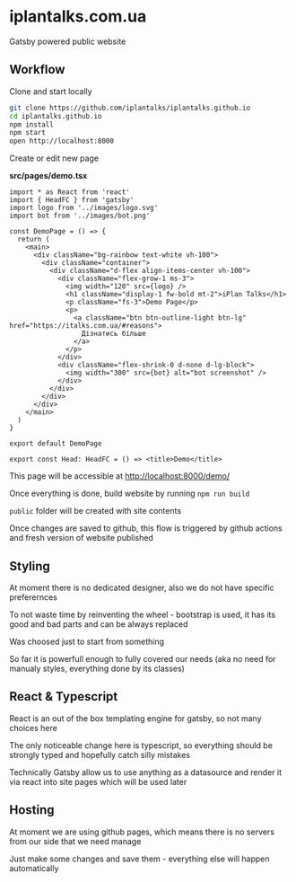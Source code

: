 # iplantalks.com.ua

Gatsby powered public website

## Workflow

Clone and start locally

```bash
git clone https://github.com/iplantalks/iplantalks.github.io
cd iplantalks.github.io
npm install
npm start
open http://localhost:8000
```

Create or edit new page

**src/pages/demo.tsx**

```tsx
import * as React from 'react'
import { HeadFC } from 'gatsby'
import logo from '../images/logo.svg'
import bot from '../images/bot.png'

const DemoPage = () => {
  return (
    <main>
      <div className="bg-rainbow text-white vh-100">
        <div className="container">
          <div className="d-flex align-items-center vh-100">
            <div className="flex-grow-1 ms-3">
              <img width="120" src={logo} />
              <h1 className="display-1 fw-bold mt-2">iPlan Talks</h1>
              <p className="fs-3">Demo Page</p>
              <p>
                <a className="btn btn-outline-light btn-lg" href="https://italks.com.ua/#reasons">
                  Дізнатись більше
                </a>
              </p>
            </div>
            <div className="flex-shrink-0 d-none d-lg-block">
              <img width="300" src={bot} alt="bot screenshot" />
            </div>
          </div>
        </div>
      </div>
    </main>
  )
}

export default DemoPage

export const Head: HeadFC = () => <title>Demo</title>
```

This page will be accessible at [http://localhost:8000/demo/](http://localhost:8000/demo/)

Once everything is done, build website by running `npm run build`

`public` folder will be created with site contents

Once changes are saved to github, this flow is triggered by github actions and fresh version of website published

## Styling

At moment there is no dedicated designer, also we do not have specific preferernces

To not waste time by reinventing the wheel - bootstrap is used, it has its good and bad parts and can be always replaced

Was choosed just to start from something

So far it is powerfull enough to fully covered our needs (aka no need for manualy styles, everything done by its classes)

## React & Typescript

React is an out of the box templating engine for gatsby, so not many choices here

The only noticeable change here is typescript, so everything should be strongly typed and hopefully catch silly mistakes

Technically Gatsby allow us to use anything as a datasource and render it via react into site pages which will be used later

## Hosting

At moment we are using github pages, which means there is no servers from our side that we need manage

Just make some changes and save them - everything else will happen automatically

